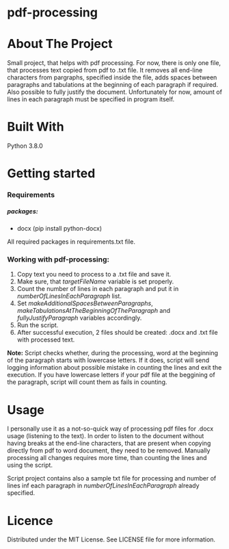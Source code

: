 # pdf-processing

# About The Project
Small project, that helps with pdf processing.
For now, there is only one file, that processes text copied from pdf to .txt file.
It removes all end-line characters from pargraphs, specified inside the file, adds spaces between paragraphs and tabulations at the beginning of each paragraph if required.
Also possible to fully justify the document.
Unfortunately for now, amount of lines in each paragraph must be specified in program itself.

# Built With
Python 3.8.0

# Getting started
### Requirements
##### packages:
- docx (pip install python-docx)

All required packages in requirements.txt file.

### Working with pdf-processing:
1. Copy text you need to process to a .txt file and save it.
2. Make sure, that _targetFileName_ variable is set properly.
3. Count the number of lines in each paragraph and put it in _numberOfLinesInEachParagraph_ list.
4. Set _makeAdditionalSpacesBetweenParagraphs_,  _makeTabulationsAtTheBeginningOfTheParagraph_ and _fullyJustifyParagraph_ variables accordingly.
5. Run the script.
6. After successful execution, 2 files should be created: .docx and .txt file with processed text.

**Note:** Script checks whether, during the processing, word at the beginning of the paragraph starts with lowercase letters. If it does, script will send logging information about possible mistake in counting the lines and exit the execution.
If you have lowercase letters if your pdf file at the beggining of the paragraph, script will count them as fails in counting.

# Usage
I personally use it as a not-so-quick way of processing pdf files for .docx usage (listening to the text).
In order to listen to the document without having breaks at the end-line characters, that are present when copying directly from pdf to word document, they need to be removed.
Manually processing all changes requires more time, than counting the lines and using the script.

Script project contains also a sample txt file for processing and number of lines inf each paragraph in _numberOfLinesInEachParagraph_ already specified.

# Licence
Distributed under the MIT License. See LICENSE file for more information.
